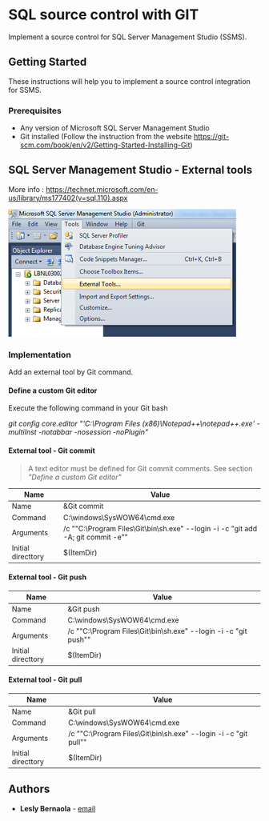 # SQL source control with GIT

Implement a source control for SQL Server Management Studio (SSMS).

## Getting Started

These instructions will help you to implement a source control integration for SSMS.

### Prerequisites

* Any version of Microsoft SQL Server Management Studio
* Git installed (Follow the instruction from the website https://git-scm.com/book/en/v2/Getting-Started-Installing-Git)

## SQL Server Management Studio - External tools

More info : https://technet.microsoft.com/en-us/library/ms177402(v=sql.110).aspx 

![](resources/ExternalTool.png)

### Implementation

Add an external tool by Git command.

#### Define a custom Git editor

Execute the following command in your Git bash

*git config core.editor "'C:\Program Files (x86)\Notepad++\notepad++.exe' -multiInst -notabbar -nosession -noPlugin"*

#### External tool - Git commit

> A text editor must be defined for Git commit comments. See section *"Define a custom Git editor"*

| Name | Value |
| ------ | ------ |
| Name    | &Git commit |
| Command | C:\windows\SysWOW64\cmd.exe|
| Arguments | /c ""C:\Program Files\Git\bin\sh.exe" --login -i -c "git add -A; git commit -e"" |
| Initial directtory | $(ItemDir) |

#### External tool - Git push

| Name | Value |
| ------ | ------ |
| Name    | &Git push |
| Command | C:\windows\SysWOW64\cmd.exe|
| Arguments | /c ""C:\Program Files\Git\bin\sh.exe" --login -i -c "git push"" |
| Initial directtory | $(ItemDir) |

#### External tool - Git pull

| Name | Value |
| ------ | ------ |
| Name    | &Git pull |
| Command | C:\windows\SysWOW64\cmd.exe|
| Arguments | /c ""C:\Program Files\Git\bin\sh.exe" --login -i -c "git pull"" |
| Initial directtory | $(ItemDir) |


## Authors

* **Lesly Bernaola** - [email](leslybernaola@hotmail.com)
